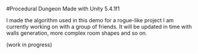 #Procedural Dungeon
Made with Unity 5.4.1f1

I made the algorithm used in this demo for a rogue-like project I am currently working on with a group of friends.
It will be updated in time with walls generation, more complex room shapes and so on.

(work in progress)

